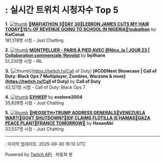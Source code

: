 # : 실시간 트위치 시청자수 Top 5

**1.** [![thumb](https://static-cdn.jtvnw.net/previews-ttv/live_user_kaicenat-320x180.jpg)](https://twitch.tv/KaiCenat)
**[🎉MAFIATHON 3🎉DAY 30🎉LEBRON JAMES CUTS MY HAIR TODAY🎉15% OF REVENUE GOING TO SCHOOL IN NIGERIA🎉!subathon](https://twitch.tv/KaiCenat)** by **KaiCenat**<br>181,178명 시청  - Just Chatting

**2.** [![thumb](https://static-cdn.jtvnw.net/previews-ttv/live_user_byilhann-320x180.jpg)](https://twitch.tv/byilhann)
**[MONTPELLIER - PARIS À PIED AVEC @Nico_la | JOUR 23 | Collaboration commerciale !Revolut](https://twitch.tv/byilhann)** by **byilhann**<br>51,230명 시청  - IRL

**3.** [![thumb](https://static-cdn.jtvnw.net/previews-ttv/live_user_callofduty-320x180.jpg)](https://twitch.tv/Call of Duty)
**[#CODNext Showcase | Call of Duty: Black Ops 7 Multiplayer, Zombies, Warzone & more](https://twitch.tv/Call of Duty)** by **Call of Duty**<br>42,121명 시청  - Call of Duty: Black Ops 7

**4.** [![thumb](https://static-cdn.jtvnw.net/previews-ttv/live_user_evelone2004-320x180.jpg)](https://twitch.tv/evelone2004)
**[БУНКЕР](https://twitch.tv/evelone2004)** by **evelone2004**<br>35,628명 시청  - Just Chatting

**5.** [![thumb](https://static-cdn.jtvnw.net/previews-ttv/live_user_hasanabi-320x180.jpg)](https://twitch.tv/HasanAbi)
**[🚨HEGSETH+TRUMP ADDRESS GENERALS🚨VENEZUELA WAR?!🚨GOVT SHUTDOWN?🚨IDF CLAIMS FLOTILLA IS HAMAS🚨GAZA PEACE PLAN?🚨FRANCE TOMORROW🚨](https://twitch.tv/HasanAbi)** by **HasanAbi**<br>33,537명 시청  - Just Chatting


---
: 마지막 업데이트: 2025-09-30 19:10 UTC

Powered by [Twitch API](https://dev.twitch.tv/docs/api/reference) · 자동화 봇